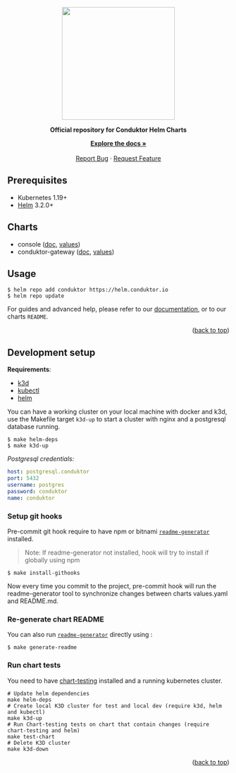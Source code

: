 <a name="readme-top" id="readme-top"></a>

<p align="center">
  <img src="https://avatars.githubusercontent.com/u/60062294?s=200&v=4" width="256px" />
</p>
<p align="center">
    <strong>Official repository for Conduktor Helm Charts</strong>
</p>

<p align="center">
    <a href="https://docs.conduktor.io/platform/installation/get-started/kubernetes/"><strong>Explore the docs »</strong></a>
    <br />
    <br />
    <a href="https://github.com/conduktor/conduktor-public-charts/issues">Report Bug</a>
    ·
    <a href="https://github.com/conduktor/conduktor-public-charts/issues">Request Feature</a>
</p>

## Prerequisites

- Kubernetes 1.19+
- [Helm](https://helm.sh/docs/intro/install/) 3.2.0+

## Charts

- console ([doc](charts/console/README.md), [values](charts/console/values.yaml))
- conduktor-gateway ([doc](charts/gateway/README.md), [values](charts/gateway/gateway/values.yaml))

## Usage

```shell
$ helm repo add conduktor https://helm.conduktor.io
$ helm repo update
```

For guides and advanced help, please refer to our
[documentation](https://docs.conduktor.io/platform/installation/get-started/kubernetes),
or to our charts `README`.

<p align="right">(<a href="#readme-top">back to top</a>)</p>

## Development setup

**Requirements**:
- [k3d](https://k3d.io/v5.6.0/#installation)
- [kubectl](https://kubernetes.io/docs/tasks/tools/)
- [helm](https://helm.sh/docs/intro/install/)

You can have a working cluster on your local machine with docker and k3d, 
use the Makefile target `k3d-up` to start a cluster with nginx and a postgresql
database running.

```shell
$ make helm-deps
$ make k3d-up
```

*Postgresql credentials:*

```yaml
host: postgresql.conduktor
port: 5432
username: postgres
password: conduktor
name: conduktor
```

### Setup git hooks
Pre-commit git hook require to have npm or bitnami [`readme-generator`](https://github.com/bitnami/readme-generator-for-helm) installed. 

> Note: If readme-generator not installed, hook will try to install if globally using npm


```shell
$ make install-githooks
```
Now every time you commit to the project, pre-commit hook will run the readme-generator tool to synchronize changes between charts values.yaml and README.md.

### Re-generate chart README
You can also run [`readme-generator`](https://github.com/bitnami/readme-generator-for-helm) directly using : 

```shell
$ make generate-readme
```

### Run chart tests
You need to have [chart-testing](https://github.com/helm/chart-testing) installed and a running kubernetes cluster.

```shell
# Update helm dependencies
make helm-deps
# Create local K3D cluster for test and local dev (require k3d, helm and kubectl)
make k3d-up
# Run Chart-testing tests on chart that contain changes (require chart-testing and helm)
make test-chart
# Delete K3D cluster
make k3d-down
```

<p align="right">(<a href="#readme-top">back to top</a>)</p>

